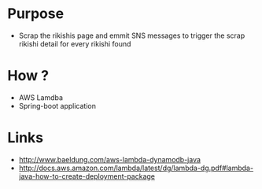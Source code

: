 # Purpose
* Scrap the rikishis page and emmit SNS messages to trigger the scrap rikishi detail for every rikishi found

# How ? 
* AWS Lamdba
* Spring-boot application

# Links
* http://www.baeldung.com/aws-lambda-dynamodb-java
* http://docs.aws.amazon.com/lambda/latest/dg/lambda-dg.pdf#lambda-java-how-to-create-deployment-package
